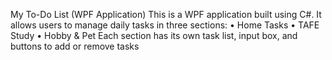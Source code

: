 My To-Do List (WPF Application)
This is a WPF application built using C#. It allows users to manage daily tasks in three sections:
• Home Tasks
• TAFE Study
• Hobby & Pet
Each section has its own task list, input box, and buttons to add or remove tasks
